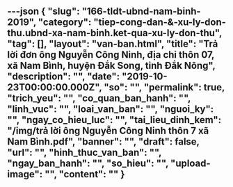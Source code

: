 ---json
{
    "slug": "166-tldt-ubnd-nam-binh-2019",
    "category": "tiep-cong-dan-&-xu-ly-don-thu.ubnd-xa-nam-binh.ket-qua-xu-ly-don-thu",
    "tag": [],
    "layout": "van-ban.html",
    "title": "Trả lời đơn ông Nguyễn Công Ninh, địa chỉ thôn 07, xã Nam Bình, huyện Đắk Song, tỉnh Đắk Nông",
    "description": "",
    "date": "2019-10-23T00:00:00.000Z",
    "so": "",
    "permalink": true,
    "trich_yeu": "",
    "co_quan_ban_hanh": "",
    "linh_vuc": "",
    "loai_van_ban": "",
    "nguoi_ky": "",
    "ngay_co_hieu_luc": "",
    "tai_lieu_dinh_kem": "/img/trả lời ông Nguyễn Công Ninh thôn 7 xã Nam Bình.pdf",
    "banner": "",
    "draft": false,
    "url": "",
    "hinh_thuc_van_ban": "",
    "ngay_ban_hanh": "",
    "so_hieu": "",
    "upload-image": "",
    "__content__": ""
}
---
